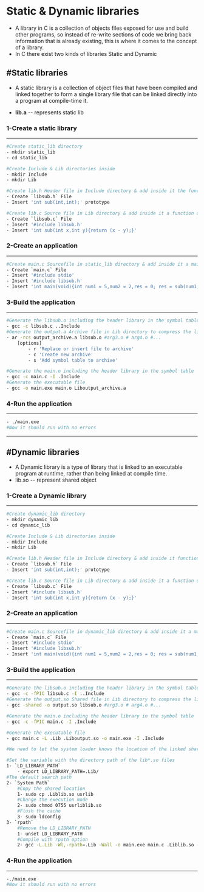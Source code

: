 # Static & Dynamic libraries 

- A library in C is a collection of objects files exposed for use and build other programs, so instead of re-write sections of code we bring back information that is already existing, this is where it comes to the concept of a library.
- In C there exist two kinds of libraries Static and Dynamic 
  
## #Static libraries 
- A static library is a collection of object files that have been compiled
and linked together to form a single library file that can be linked directly into a program at compile-time it.

- __lib.a__ -- represents static lib

### 1-Create a static library 
----
```bash
#Create static_lib directory
- mkdir static_lib
- cd static_lib
```
```bash
#Create Include & Lib directories inside
- mkdir Include
- mkdir Lib
 ```
 
 ```bash
#Create lib.h Header file in Include directory & add inside it the function prototype
- Create `libsub.h` File 
- Insert 'int sub(int,int);' prototype 
```

```bash
#Create lib.c Source file in Lib directory & add inside it a function definition
- Create `libsub.c` File
- Insert '#include libsub.h'
- Insert 'int sub(int x,int y){return (x - y);}'
```
### 2-Create an application
---
```bash
#Create main.c Sourcefile in static_lib directory & add inside it a main function definition
- Create `main.c` File
- Insert '#include stdio'
- Insert '#include libsub.h'
- Insert 'int main(void){int num1 = 5,num2 = 2,res = 0; res = sub(num1,num2); return 0;}'
```
### 3-Build the application
---
```bash
#Generate the libsub.o including the header library in the symbol table 
- gcc -c libsub.c ..Include 
#Generate the output.a Archive file in Lib directory to compress the libraries in an indexed format that will be used in the linker stage
- ar -rcs output_archive.a libsub.o #arg3.o # arg4.o #...
	[options]
		- r 'Replace or insert file to archive'
		- c 'Create new archive'
		- s 'Add symbol table to archive'
```
```bash
#Generate the main.o including the header library in the symbol table 
- gcc -c main.c -I .Include 
#Generate the executable file 
- gcc -o main.exe main.o Liboutput_archive.a
```
### 4-Run the application
---
```bash
- ./main.exe
#Now it should run with no errors 
```

---

## #Dynamic libraries 
- A Dynamic library is a type of library that is linked to an executable
program at runtime, rather than being linked at compile time.
- lib.so -- represent shared object

### 1-Create a Dynamic library 
---
```bash
#Create dynamic_lib directory
- mkdir dynamic_lib
- cd dynamic_lib 
```

```bash
#Create Include & Lib directories inside
- mkdir Include
- mkdir Lib
 ```
 
 ```bash
#Create lib.h Header file in Include directory & add inside it function prototype
- Create `libsub.h` File 
- Insert 'int sub(int,int);' prototype 
```
```bash
#Create lib.c Source file in Lib directory & add inside it a function definition
- Create `libsub.c` File
- Insert '#include libsub.h'
- Insert 'int sub(int x,int y){return (x - y);}'
```
### 2-Create an application
---
```bash
#Create main.c Sourcefile in dynamic_lib directory & add inside it a main function definition
- Create `main.c` File
- Insert '#include stdio'
- Insert '#include libsub.h'
- Insert 'int main(void){int num1 = 5,num2 = 2,res = 0; res = sub(num1,num2); return 0;}'
```     
### 3-Build the application
---
```bash
#Generate the libsub.o including the header library in the symbol table 
- gcc -c -fPIC libsub.c -I ..Include 
#Generate the output.so Shared file in Lib directory to compress the libraries in an indexed format that will be used in the linker stage
- gcc -shared -o output.so libsub.o #arg3.o # arg4.o #...
```
```bash
#Generate the main.o including the header library in the symbol table 
- gcc -c -fPIC main.c -I .Include 

#Generate the executable file 
- gcc main.c -L .Lib .Liboutput.so -o main.exe -I .Include

#We need to let the system loader knows the location of the linked shared libraries to link them runtime when needed

#Set the variable with the directory path of the lib*.so files
1- `LD_LIBRARY_PATH` 
	- export LD_LIBRARY_PATH=.Lib/
#The default search path
2- `System Path` 
	#Copy the shared location
	1- sudo cp .Liblib.so usrlib 
	#Change the execution mode
	2- sudo chmod 0755 usrliblib.so
	#Flush the cache
	3- sudo ldconfig  
3- `rpath`
	#Remove the LD_LIBRARY_PATH
	1- unset LD_LIBRARY_PATH
	#Compile with rpath option
	2- gcc -L.Lib -Wl,-rpath=.Lib -Wall -o main.exe main.c .Liblib.so -I.include

```
### 4-Run the application
---
```bash
-./main.exe
#Now it should run with no errors 
```

